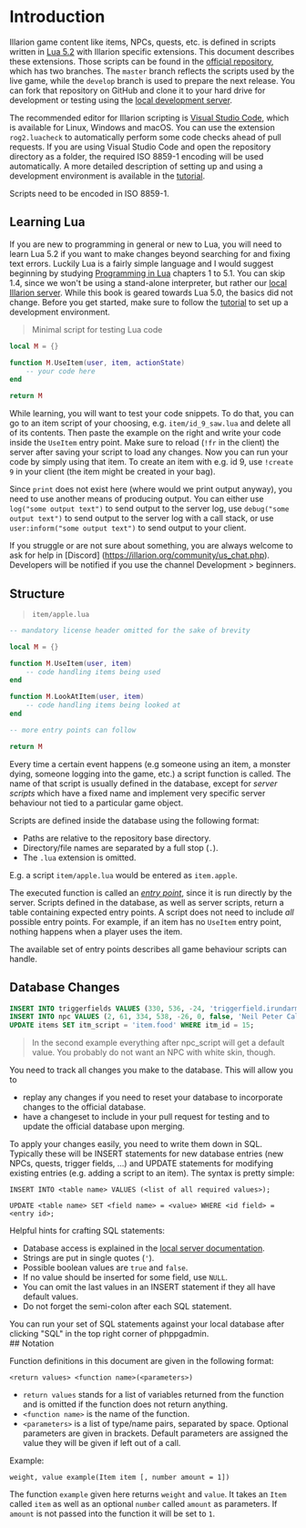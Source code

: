 # Introduction

Illarion game content like items, NPCs, quests, etc. is defined in scripts written in
<a target="_blank" rel="noopener noreferrer" href='https://www.lua.org/manual/5.2/'>Lua 5.2</a>
with Illarion specific extensions. This document describes these extensions. Those scripts can be found in the
<a target="_blank" rel="noopener noreferrer" href='https://github.com/Illarion-eV/Illarion-Content'>
official repository</a>, which has two branches. The `master` branch reflects the scripts used by the live game, while
the `develop` branch is used to prepare the next release. You can fork that repository on GitHub and clone it to your
hard drive for development or testing using the
<a target="_blank" rel="noopener noreferrer" href='https://github.com/Illarion-eV/Illarion-Dev'>
local development server</a>.

The recommended editor for Illarion scripting is
<a target="_blank" rel="noopener noreferrer" href='https://code.visualstudio.com/'>
Visual Studio Code</a>, which is available for Linux, Windows and macOS. You can use the extension `rog2.luacheck` to
automatically perform some code checks ahead of pull requests. If you are using Visual Studio Code and open the
repository directory as a folder, the required ISO 8859-1 encoding will be used automatically. A more detailed
description of setting up and using a development environment is available in the [tutorial](#tutorial).

<aside class="notice">
Scripts need to be encoded in ISO 8859-1.
</aside>

## Learning Lua

If you are new to programming in general or new to Lua, you will need to learn Lua 5.2 if you want to make changes
beyond searching for and fixing text errors. Luckily Lua is a fairly simple language and I would suggest beginning by
studying [Programming in Lua](https://www.lua.org/pil/contents.html) chapters 1 to 5.1. You can skip 1.4, since we won't
be using a stand-alone interpreter, but rather our [local Illarion server](https://github.com/Illarion-eV/Illarion-Dev).
While this book is geared towards Lua 5.0, the basics did not change. Before you get started, make sure to follow the
[tutorial](#tutorial) to set up a development environment.

> Minimal script for testing Lua code

```lua
local M = {}

function M.UseItem(user, item, actionState)
    -- your code here
end

return M
```

While learning, you will want to test your code snippets. To do that, you can go to an item script of your choosing,
e.g. `item/id_9_saw.lua` and delete all of its contents. Then paste the example on the right and write your code inside
the `UseItem` entry point. Make sure to reload (`!fr` in the client) the server after saving your script to load any
changes. Now you can run your code by simply using that item. To create an item with e.g. id 9, use `!create 9` in your
client (the item might be created in your bag).

Since `print` does not exist here (where would we print output anyway), you need to use another means of producing
output. You can either use `log("some output text")` to send output to the server log, use `debug("some output text")`
to send output to the server log with a call stack, or use `user:inform("some output text")` to send output to your
client.

If you struggle or are not sure about something, you are always welcome to ask for help in [Discord]
(https://illarion.org/community/us_chat.php). Developers will be notified if you use the channel Development >
beginners.

## Structure

> `item/apple.lua`

```lua
-- mandatory license header omitted for the sake of brevity

local M = {}

function M.UseItem(user, item)
    -- code handling items being used
end

function M.LookAtItem(user, item)
    -- code handling items being looked at
end

-- more entry points can follow

return M
```

Every time a certain event happens (e.g someone using an item, a monster dying, someone logging into the game, etc.) a
script function is called. The name of that script is usually defined in the database, except for _server
scripts_ which have a fixed name and implement very specific server behaviour not tied to a particular game object.

<aside class="notice">
Scripts are defined inside the database using the following format:
<ul>
<li>Paths are relative to the repository base directory.</li>
<li>Directory/file names are separated by a full stop (<code>.</code>).</li>
<li>The <code>.lua</code> extension is omitted.</li>
</ul>
E.g. a script <code>item/apple.lua</code> would be entered as <code>item.apple</code>.
</aside>

The executed function is called an [_entry point_](#entry-points), since it is run directly by the server. Scripts
defined in the database, as well as server scripts, return a table containing expected entry points.
A script does not need to include _all_ possible entry points. For example, if an item has no `UseItem` entry point,
nothing happens when a player uses the item.

<aside class="notice">
The available set of entry points describes all game behaviour scripts can handle.
</aside>

## Database Changes

```sql
INSERT INTO triggerfields VALUES (330, 536, -24, 'triggerfield.irundarmirror');
INSERT INTO npc VALUES (2, 61, 334, 538, -26, 0, false, 'Neil Peter Caldori', 'npc.caldori');
UPDATE items SET itm_script = 'item.food' WHERE itm_id = 15;
```
> In the second example everything after npc_script will get a default value. You probably do not want an NPC with white skin, though.

You need to track all changes you make to the database. This will allow you to

* replay any changes if you need to reset your database to incorporate changes to the official database.
* have a changeset to include in your pull request for testing and to update the official database upon merging.

To apply your changes easily, you need to write them down in SQL. Typically these will be INSERT statements for new
database entries (new NPCs, quests, trigger fields, ...) and UPDATE statements for modifying existing entries
(e.g. adding a script to an item). The syntax is pretty simple:

`INSERT INTO <table name> VALUES (<list of all required values>);`

`UPDATE <table name> SET <field name> = <value> WHERE <id field> = <entry id>;`

<aside class="notice">
Helpful hints for crafting SQL statements:
<ul>
<li>Database access is explained in the <a target="_blank" rel="noopener noreferrer" href='https://github.com/Illarion-eV/Illarion-Dev#7-database-access'>local server documentation</a>.</li>
<li>Strings are put in single quotes (<code>'</code>).</li>
<li>Possible boolean values are <code>true</code> and <code>false</code>.</li>
<li>If no value should be inserted for some field, use <code>NULL</code>.</li>
<li>You can omit the last values in an INSERT statement if they all have default values.</li>
<li>Do not forget the semi-colon after each SQL statement.</li>
</ul>
</aside>

<aside class="notice">
You can run your set of SQL statements against your local database after clicking "SQL" in the top right corner of
phppgadmin.
</aside>
## Notation

Function definitions in this document are given in the following format:

`<return values> <function name>(<parameters>)`

* `return values` stands for a list of variables returned from the function and is omitted if the function does not
return anything.
* `<function name>` is the name of the function.
* `<parameters>` is a list of type/name pairs, separated by space. Optional parameters are given in brackets.
  Default parameters are assigned the value they will be given if left out of a call.

Example:

`weight, value example(Item item [, number amount = 1])`

The function `example` given here returns `weight` and `value`. It takes an `Item` called `item` as well as an optional
`number` called `amount` as parameters. If `amount` is not passed into the function it will be set to `1`.